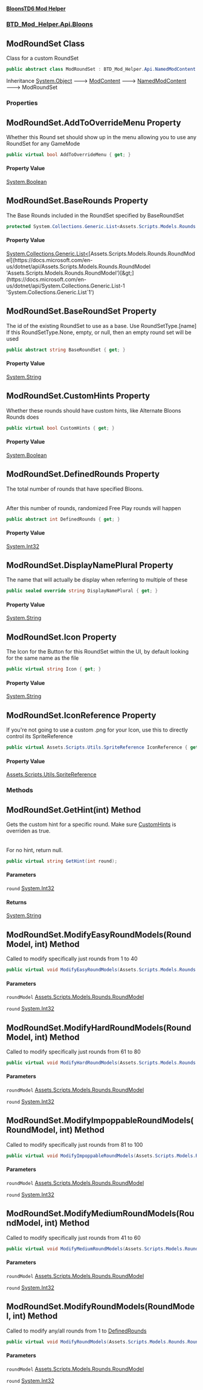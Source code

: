 #### [BloonsTD6 Mod Helper](README.md 'README')
### [BTD_Mod_Helper.Api.Bloons](README.md#BTD_Mod_Helper.Api.Bloons 'BTD_Mod_Helper.Api.Bloons')

## ModRoundSet Class

Class for a custom RoundSet

```csharp
public abstract class ModRoundSet : BTD_Mod_Helper.Api.NamedModContent
```

Inheritance [System.Object](https://docs.microsoft.com/en-us/dotnet/api/System.Object 'System.Object') &#129106; [ModContent](BTD_Mod_Helper.Api.ModContent.md 'BTD_Mod_Helper.Api.ModContent') &#129106; [NamedModContent](BTD_Mod_Helper.Api.NamedModContent.md 'BTD_Mod_Helper.Api.NamedModContent') &#129106; ModRoundSet
### Properties

<a name='BTD_Mod_Helper.Api.Bloons.ModRoundSet.AddToOverrideMenu'></a>

## ModRoundSet.AddToOverrideMenu Property

Whether this Round set should show up in the menu allowing you to use any RoundSet for any GameMode

```csharp
public virtual bool AddToOverrideMenu { get; }
```

#### Property Value
[System.Boolean](https://docs.microsoft.com/en-us/dotnet/api/System.Boolean 'System.Boolean')

<a name='BTD_Mod_Helper.Api.Bloons.ModRoundSet.BaseRounds'></a>

## ModRoundSet.BaseRounds Property

The Base Rounds included in the RoundSet specified by BaseRoundSet

```csharp
protected System.Collections.Generic.List<Assets.Scripts.Models.Rounds.RoundModel> BaseRounds { get; }
```

#### Property Value
[System.Collections.Generic.List&lt;](https://docs.microsoft.com/en-us/dotnet/api/System.Collections.Generic.List-1 'System.Collections.Generic.List`1')[Assets.Scripts.Models.Rounds.RoundModel](https://docs.microsoft.com/en-us/dotnet/api/Assets.Scripts.Models.Rounds.RoundModel 'Assets.Scripts.Models.Rounds.RoundModel')[&gt;](https://docs.microsoft.com/en-us/dotnet/api/System.Collections.Generic.List-1 'System.Collections.Generic.List`1')

<a name='BTD_Mod_Helper.Api.Bloons.ModRoundSet.BaseRoundSet'></a>

## ModRoundSet.BaseRoundSet Property

The id of the existing RoundSet to use as a base. Use RoundSetType.[name]  
If this RoundSetType.None, empty, or null, then an empty round set will be used

```csharp
public abstract string BaseRoundSet { get; }
```

#### Property Value
[System.String](https://docs.microsoft.com/en-us/dotnet/api/System.String 'System.String')

<a name='BTD_Mod_Helper.Api.Bloons.ModRoundSet.CustomHints'></a>

## ModRoundSet.CustomHints Property

Whether these rounds should have custom hints, like Alternate Bloons Rounds does

```csharp
public virtual bool CustomHints { get; }
```

#### Property Value
[System.Boolean](https://docs.microsoft.com/en-us/dotnet/api/System.Boolean 'System.Boolean')

<a name='BTD_Mod_Helper.Api.Bloons.ModRoundSet.DefinedRounds'></a>

## ModRoundSet.DefinedRounds Property

The total number of rounds that have specified Bloons.  
<br/>  
After this number of rounds, randomized Free Play rounds will happen

```csharp
public abstract int DefinedRounds { get; }
```

#### Property Value
[System.Int32](https://docs.microsoft.com/en-us/dotnet/api/System.Int32 'System.Int32')

<a name='BTD_Mod_Helper.Api.Bloons.ModRoundSet.DisplayNamePlural'></a>

## ModRoundSet.DisplayNamePlural Property

The name that will actually be display when referring to multiple of these

```csharp
public sealed override string DisplayNamePlural { get; }
```

#### Property Value
[System.String](https://docs.microsoft.com/en-us/dotnet/api/System.String 'System.String')

<a name='BTD_Mod_Helper.Api.Bloons.ModRoundSet.Icon'></a>

## ModRoundSet.Icon Property

The Icon for the Button for this RoundSet within the UI, by default looking for the same name as the file

```csharp
public virtual string Icon { get; }
```

#### Property Value
[System.String](https://docs.microsoft.com/en-us/dotnet/api/System.String 'System.String')

<a name='BTD_Mod_Helper.Api.Bloons.ModRoundSet.IconReference'></a>

## ModRoundSet.IconReference Property

If you're not going to use a custom .png for your Icon, use this to directly control its SpriteReference

```csharp
public virtual Assets.Scripts.Utils.SpriteReference IconReference { get; }
```

#### Property Value
[Assets.Scripts.Utils.SpriteReference](https://docs.microsoft.com/en-us/dotnet/api/Assets.Scripts.Utils.SpriteReference 'Assets.Scripts.Utils.SpriteReference')
### Methods

<a name='BTD_Mod_Helper.Api.Bloons.ModRoundSet.GetHint(int)'></a>

## ModRoundSet.GetHint(int) Method

Gets the custom hint for a specific round. Make sure [CustomHints](BTD_Mod_Helper.Api.Bloons.ModRoundSet.md#BTD_Mod_Helper.Api.Bloons.ModRoundSet.CustomHints 'BTD_Mod_Helper.Api.Bloons.ModRoundSet.CustomHints') is overriden as true.  
<br/>  
For no hint, return null.

```csharp
public virtual string GetHint(int round);
```
#### Parameters

<a name='BTD_Mod_Helper.Api.Bloons.ModRoundSet.GetHint(int).round'></a>

`round` [System.Int32](https://docs.microsoft.com/en-us/dotnet/api/System.Int32 'System.Int32')

#### Returns
[System.String](https://docs.microsoft.com/en-us/dotnet/api/System.String 'System.String')

<a name='BTD_Mod_Helper.Api.Bloons.ModRoundSet.ModifyEasyRoundModels(Assets.Scripts.Models.Rounds.RoundModel,int)'></a>

## ModRoundSet.ModifyEasyRoundModels(RoundModel, int) Method

Called to modify specifically just rounds from 1 to 40

```csharp
public virtual void ModifyEasyRoundModels(Assets.Scripts.Models.Rounds.RoundModel roundModel, int round);
```
#### Parameters

<a name='BTD_Mod_Helper.Api.Bloons.ModRoundSet.ModifyEasyRoundModels(Assets.Scripts.Models.Rounds.RoundModel,int).roundModel'></a>

`roundModel` [Assets.Scripts.Models.Rounds.RoundModel](https://docs.microsoft.com/en-us/dotnet/api/Assets.Scripts.Models.Rounds.RoundModel 'Assets.Scripts.Models.Rounds.RoundModel')

<a name='BTD_Mod_Helper.Api.Bloons.ModRoundSet.ModifyEasyRoundModels(Assets.Scripts.Models.Rounds.RoundModel,int).round'></a>

`round` [System.Int32](https://docs.microsoft.com/en-us/dotnet/api/System.Int32 'System.Int32')

<a name='BTD_Mod_Helper.Api.Bloons.ModRoundSet.ModifyHardRoundModels(Assets.Scripts.Models.Rounds.RoundModel,int)'></a>

## ModRoundSet.ModifyHardRoundModels(RoundModel, int) Method

Called to modify specifically just rounds from 61 to 80

```csharp
public virtual void ModifyHardRoundModels(Assets.Scripts.Models.Rounds.RoundModel roundModel, int round);
```
#### Parameters

<a name='BTD_Mod_Helper.Api.Bloons.ModRoundSet.ModifyHardRoundModels(Assets.Scripts.Models.Rounds.RoundModel,int).roundModel'></a>

`roundModel` [Assets.Scripts.Models.Rounds.RoundModel](https://docs.microsoft.com/en-us/dotnet/api/Assets.Scripts.Models.Rounds.RoundModel 'Assets.Scripts.Models.Rounds.RoundModel')

<a name='BTD_Mod_Helper.Api.Bloons.ModRoundSet.ModifyHardRoundModels(Assets.Scripts.Models.Rounds.RoundModel,int).round'></a>

`round` [System.Int32](https://docs.microsoft.com/en-us/dotnet/api/System.Int32 'System.Int32')

<a name='BTD_Mod_Helper.Api.Bloons.ModRoundSet.ModifyImpoppableRoundModels(Assets.Scripts.Models.Rounds.RoundModel,int)'></a>

## ModRoundSet.ModifyImpoppableRoundModels(RoundModel, int) Method

Called to modify specifically just rounds from 81 to 100

```csharp
public virtual void ModifyImpoppableRoundModels(Assets.Scripts.Models.Rounds.RoundModel roundModel, int round);
```
#### Parameters

<a name='BTD_Mod_Helper.Api.Bloons.ModRoundSet.ModifyImpoppableRoundModels(Assets.Scripts.Models.Rounds.RoundModel,int).roundModel'></a>

`roundModel` [Assets.Scripts.Models.Rounds.RoundModel](https://docs.microsoft.com/en-us/dotnet/api/Assets.Scripts.Models.Rounds.RoundModel 'Assets.Scripts.Models.Rounds.RoundModel')

<a name='BTD_Mod_Helper.Api.Bloons.ModRoundSet.ModifyImpoppableRoundModels(Assets.Scripts.Models.Rounds.RoundModel,int).round'></a>

`round` [System.Int32](https://docs.microsoft.com/en-us/dotnet/api/System.Int32 'System.Int32')

<a name='BTD_Mod_Helper.Api.Bloons.ModRoundSet.ModifyMediumRoundModels(Assets.Scripts.Models.Rounds.RoundModel,int)'></a>

## ModRoundSet.ModifyMediumRoundModels(RoundModel, int) Method

Called to modify specifically just rounds from 41 to 60

```csharp
public virtual void ModifyMediumRoundModels(Assets.Scripts.Models.Rounds.RoundModel roundModel, int round);
```
#### Parameters

<a name='BTD_Mod_Helper.Api.Bloons.ModRoundSet.ModifyMediumRoundModels(Assets.Scripts.Models.Rounds.RoundModel,int).roundModel'></a>

`roundModel` [Assets.Scripts.Models.Rounds.RoundModel](https://docs.microsoft.com/en-us/dotnet/api/Assets.Scripts.Models.Rounds.RoundModel 'Assets.Scripts.Models.Rounds.RoundModel')

<a name='BTD_Mod_Helper.Api.Bloons.ModRoundSet.ModifyMediumRoundModels(Assets.Scripts.Models.Rounds.RoundModel,int).round'></a>

`round` [System.Int32](https://docs.microsoft.com/en-us/dotnet/api/System.Int32 'System.Int32')

<a name='BTD_Mod_Helper.Api.Bloons.ModRoundSet.ModifyRoundModels(Assets.Scripts.Models.Rounds.RoundModel,int)'></a>

## ModRoundSet.ModifyRoundModels(RoundModel, int) Method

Called to modify any/all rounds from 1 to [DefinedRounds](BTD_Mod_Helper.Api.Bloons.ModRoundSet.md#BTD_Mod_Helper.Api.Bloons.ModRoundSet.DefinedRounds 'BTD_Mod_Helper.Api.Bloons.ModRoundSet.DefinedRounds')

```csharp
public virtual void ModifyRoundModels(Assets.Scripts.Models.Rounds.RoundModel roundModel, int round);
```
#### Parameters

<a name='BTD_Mod_Helper.Api.Bloons.ModRoundSet.ModifyRoundModels(Assets.Scripts.Models.Rounds.RoundModel,int).roundModel'></a>

`roundModel` [Assets.Scripts.Models.Rounds.RoundModel](https://docs.microsoft.com/en-us/dotnet/api/Assets.Scripts.Models.Rounds.RoundModel 'Assets.Scripts.Models.Rounds.RoundModel')

<a name='BTD_Mod_Helper.Api.Bloons.ModRoundSet.ModifyRoundModels(Assets.Scripts.Models.Rounds.RoundModel,int).round'></a>

`round` [System.Int32](https://docs.microsoft.com/en-us/dotnet/api/System.Int32 'System.Int32')